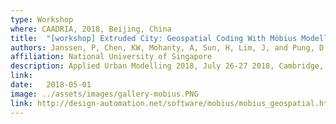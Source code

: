 ```yaml
---
type: Workshop
where: CAADRIA, 2018, Beijing, China
title:  "[workshop] Extruded City: Geospatial Coding With Möbius Modeller"
authors: Janssen, P, Chen, KW, Mohanty, A, Sun, H, Lim, J, and Pung, D
affiliation: National University of Singapore
description: Applied Urban Modelling 2018, July 26-27 2018, Cambridge, UK, pp. (accepted).
link:
date:   2018-05-01
image: ../assets/images/gallery-mobius.PNG
link: http://design-automation.net/software/mobius/mobius_geospatial.html
---
```

